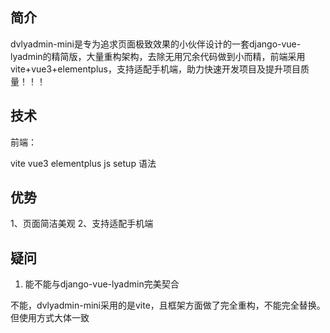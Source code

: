 ## 简介

dvlyadmin-mini是专为追求页面极致效果的小伙伴设计的一套django-vue-lyadmin的精简版，大量重构架构，去除无用冗余代码做到小而精，前端采用vite+vue3+elementplus，支持适配手机端，助力快速开发项目及提升项目质量！！！

## 技术

前端：

vite
vue3
elementplus
js setup 语法


## 优势

1、页面简洁美观
2、支持适配手机端

## 疑问

1. 能不能与django-vue-lyadmin完美契合

不能，dvlyadmin-mini采用的是vite，且框架方面做了完全重构，不能完全替换。但使用方式大体一致

